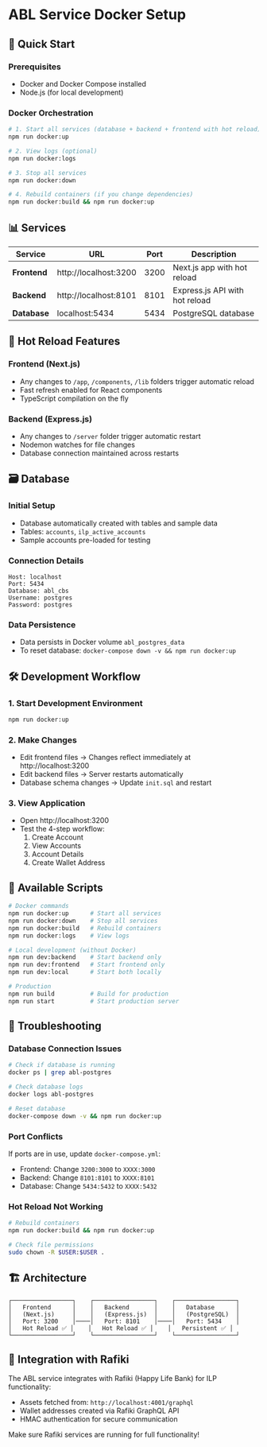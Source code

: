 # ABL Service Docker Setup

## 🚀 Quick Start

### Prerequisites
- Docker and Docker Compose installed
- Node.js (for local development)

### Docker Orchestration

```bash
# 1. Start all services (database + backend + frontend with hot reload)
npm run docker:up

# 2. View logs (optional)
npm run docker:logs

# 3. Stop all services
npm run docker:down

# 4. Rebuild containers (if you change dependencies)
npm run docker:build && npm run docker:up
```

## 📊 Services

| Service | URL | Port | Description |
|---------|-----|------|-------------|
| **Frontend** | http://localhost:3200 | 3200 | Next.js app with hot reload |
| **Backend** | http://localhost:8101 | 8101 | Express.js API with hot reload |
| **Database** | localhost:5434 | 5434 | PostgreSQL database |

## 🔄 Hot Reload Features

### Frontend (Next.js)
- Any changes to `/app`, `/components`, `/lib` folders trigger automatic reload
- Fast refresh enabled for React components
- TypeScript compilation on the fly

### Backend (Express.js)
- Any changes to `/server` folder trigger automatic restart
- Nodemon watches for file changes
- Database connection maintained across restarts

## 🗃️ Database

### Initial Setup
- Database automatically created with tables and sample data
- Tables: `accounts`, `ilp_active_accounts`
- Sample accounts pre-loaded for testing

### Connection Details
```
Host: localhost
Port: 5434
Database: abl_cbs
Username: postgres
Password: postgres
```

### Data Persistence
- Data persists in Docker volume `abl_postgres_data`
- To reset database: `docker-compose down -v && npm run docker:up`

## 🛠️ Development Workflow

### 1. Start Development Environment
```bash
npm run docker:up
```

### 2. Make Changes
- Edit frontend files → Changes reflect immediately at http://localhost:3200
- Edit backend files → Server restarts automatically
- Database schema changes → Update `init.sql` and restart

### 3. View Application
- Open http://localhost:3200
- Test the 4-step workflow:
  1. Create Account
  2. View Accounts
  3. Account Details
  4. Create Wallet Address

## 📝 Available Scripts

```bash
# Docker commands
npm run docker:up      # Start all services
npm run docker:down    # Stop all services  
npm run docker:build   # Rebuild containers
npm run docker:logs    # View logs

# Local development (without Docker)
npm run dev:backend    # Start backend only
npm run dev:frontend   # Start frontend only
npm run dev:local      # Start both locally

# Production
npm run build          # Build for production
npm run start          # Start production server
```

## 🔧 Troubleshooting

### Database Connection Issues
```bash
# Check if database is running
docker ps | grep abl-postgres

# Check database logs
docker logs abl-postgres

# Reset database
docker-compose down -v && npm run docker:up
```

### Port Conflicts
If ports are in use, update `docker-compose.yml`:
- Frontend: Change `3200:3000` to `XXXX:3000`
- Backend: Change `8101:8101` to `XXXX:8101`
- Database: Change `5434:5432` to `XXXX:5432`

### Hot Reload Not Working
```bash
# Rebuild containers
npm run docker:build && npm run docker:up

# Check file permissions
sudo chown -R $USER:$USER .
```

## 🏗️ Architecture

```
┌─────────────────┐    ┌─────────────────┐    ┌─────────────────┐
│   Frontend      │    │   Backend       │    │   Database      │
│   (Next.js)     │    │   (Express.js)  │    │   (PostgreSQL)  │
│   Port: 3200    │────│   Port: 8101    │────│   Port: 5434    │
│   Hot Reload ✅ │    │   Hot Reload ✅ │    │   Persistent ✅ │
└─────────────────┘    └─────────────────┘    └─────────────────┘
```

## 🔗 Integration with Rafiki

The ABL service integrates with Rafiki (Happy Life Bank) for ILP functionality:
- Assets fetched from: `http://localhost:4001/graphql`
- Wallet addresses created via Rafiki GraphQL API
- HMAC authentication for secure communication

Make sure Rafiki services are running for full functionality!
